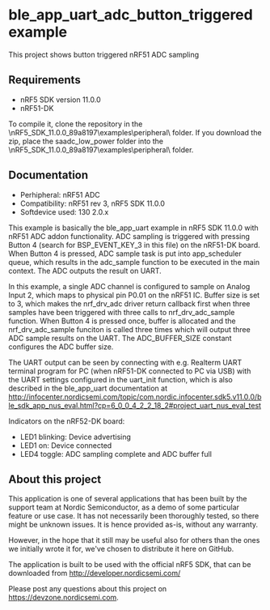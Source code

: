 ble_app_uart_adc_button_triggered example
==================

 This project shows button triggered nRF51 ADC sampling
 
Requirements
------------
- nRF5 SDK version 11.0.0
- nRF51-DK

To compile it, clone the repository in the \nRF5_SDK_11.0.0_89a8197\examples\peripheral\ folder.  If you download the zip, place the saadc_low_power folder into the \nRF5_SDK_11.0.0_89a8197\examples\peripheral\ folder.

Documentation
-----------------
- Perhipheral: nRF51 ADC
- Compatibility: nRF51 rev 3, nRF5 SDK 11.0.0
- Softdevice used: 130 2.0.x
  
This example is basically the ble_app_uart example in nRF5 SDK 11.0.0 with nRF51 ADC addon functionality. ADC sampling is triggered with pressing Button 4 (search for BSP_EVENT_KEY_3 in this file) on the nRF51-DK board. When Button 4 is pressed, ADC sample task is put into app_scheduler queue, which results in the adc_sample function to be executed in the main context. The ADC outputs the result on UART.

In this example, a single ADC channel is configured to sample on Analog Input 2, which maps to physical pin P0.01 on the nRF51 IC. Buffer size is set to 3, which makes the nrf_drv_adc driver return callback first when three samples have been triggered with three calls to nrf_drv_adc_sample function. When Button 4 is pressed once, buffer is allocated and the nrf_drv_adc_sample funciton is called three times which will output three ADC sample results on the UART. The ADC_BUFFER_SIZE constant configures the ADC buffer size. 

The UART output can be seen by connecting with e.g. Realterm UART terminal program for PC (when nRF51-DK connected to PC via USB) with the UART settings configured in the uart_init function, which is also described in the ble_app_uart documentation at http://infocenter.nordicsemi.com/topic/com.nordic.infocenter.sdk5.v11.0.0/ble_sdk_app_nus_eval.html?cp=6_0_0_4_2_2_18_2#project_uart_nus_eval_test
  
Indicators on the nRF52-DK board:
- LED1 blinking: Device advertising
- LED1 on:	Device connected
- LED4 toggle: ADC sampling complete and ADC buffer full

About this project
------------------
This application is one of several applications that has been built by the support team at Nordic Semiconductor, as a demo of some particular feature or use case. It has not necessarily been thoroughly tested, so there might be unknown issues. It is hence provided as-is, without any warranty. 

However, in the hope that it still may be useful also for others than the ones we initially wrote it for, we've chosen to distribute it here on GitHub. 

The application is built to be used with the official nRF5 SDK, that can be downloaded from http://developer.nordicsemi.com/

Please post any questions about this project on https://devzone.nordicsemi.com.
